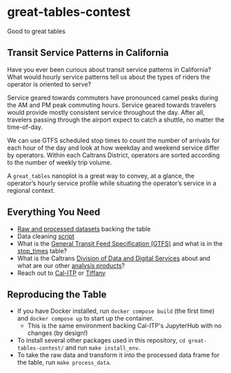 # great-tables-contest
Good to great tables

## Transit Service Patterns in California

Have you ever been curious about transit service patterns in California? What would hourly service patterns tell us about the types of riders the operator is oriented to serve?

Service geared towards commuters have pronounced camel peaks during the AM and PM peak commuting hours. Service geared towards travelers would provide mostly consistent service throughout the day. After all, travelers passing through the airport expect to catch a shuttle, no matter the time-of-day.

We can use GTFS scheduled stop times to count the number of arrivals for each hour of the day and look at how weekday and weekend service differ by operators. Within each Caltrans District, operators are sorted according to the number of weekly trip volume. 

A `great_tables` nanoplot is a great way to convey, at a glance, the operator’s hourly service profile while situating the operator’s service in a regional context.

## Everything You Need
* [Raw and processed datasets](https://github.com/tiffanychu90/great-tables-contest/blob/main/data/) backing the table
* Data cleaning [script](https://github.com/tiffanychu90/great-tables-contest/blob/main/scripts/aggregate.py)
* What is the [General Transit Feed Specification (GTFS)](https://gtfs.org) and what is in the [stop_times](https://gtfs.org/schedule/reference/#stop_timestxt) table?
* What is the Caltrans [Division of Data and Digital Services](https://www.calitp.org/) about and what are our other [analysis products](https://analysis.calitp.org)?
* Reach out to [Cal-ITP](mailto:hello@calitp.org) or [Tiffany](mailto:tiffany.ku@dot.ca.gov)

## Reproducing the Table
* If you have Docker installed, run `docker compose build` (the first time) and `docker compose up` to start up the container.
   * This is the same environment backing Cal-ITP's JupyterHub with no changes (by design!)
* To install several other packages used in this repository, `cd great-tables-contest/` and run `make install_env`.
* To take the raw data and transform it into the processed data frame for the table, run `make process_data`.